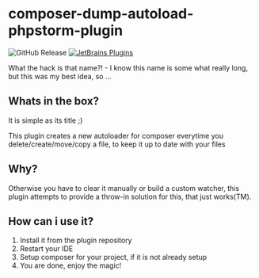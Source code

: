 composer-dump-autoload-phpstorm-plugin
===
![GitHub Release](https://img.shields.io/github/v/tag/timo-reymann/composer-dump-autoload-phpstorm-plugin.svg)
[![JetBrains Plugins](https://img.shields.io/badge/JetBrains-Plugins-orange)](https://plugins.jetbrains.com/plugin/13011-composer-dump-autoload)

What the hack is that name?! - I know this name is some what really long, but this was my best idea, so ...

## Whats in the box?
It is simple as its title ;) 

This plugin creates a new autoloader for composer everytime you delete/create/move/copy a file, 
to keep it up to date with your files

## Why?
Otherwise you have to clear it manually or build a custom watcher, this plugin attempts to provide a
throw-in solution for this, that just works(TM).

## How can i use it?
1. Install it from the plugin repository
2. Restart your IDE
3. Setup composer for your project, if it is not already setup
4. You are done, enjoy the magic!
